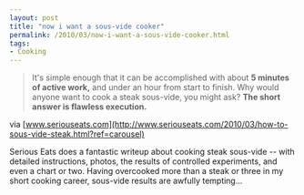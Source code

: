 ```yaml
---
layout: post
title: "now i want a sous-vide cooker"
permalink: /2010/03/now-i-want-a-sous-vide-cooker.html
tags:
- Cooking
---
```


> It's simple enough that it can be accomplished with about **5 minutes of active work,** and under an hour from start to finish. Why would anyone want to cook a steak sous-vide, you might ask? **The short answer is flawless execution.**

via [www.seriouseats.com](http://www.seriouseats.com/2010/03/how-to-sous-vide-steak.html?ref=carousel)

Serious Eats does a fantastic writeup about cooking steak sous-vide -- with detailed instructions, photos, the results of controlled experiments, and even a chart or two. Having overcooked more than a steak or three in my short cooking career, sous-vide results are awfully tempting...